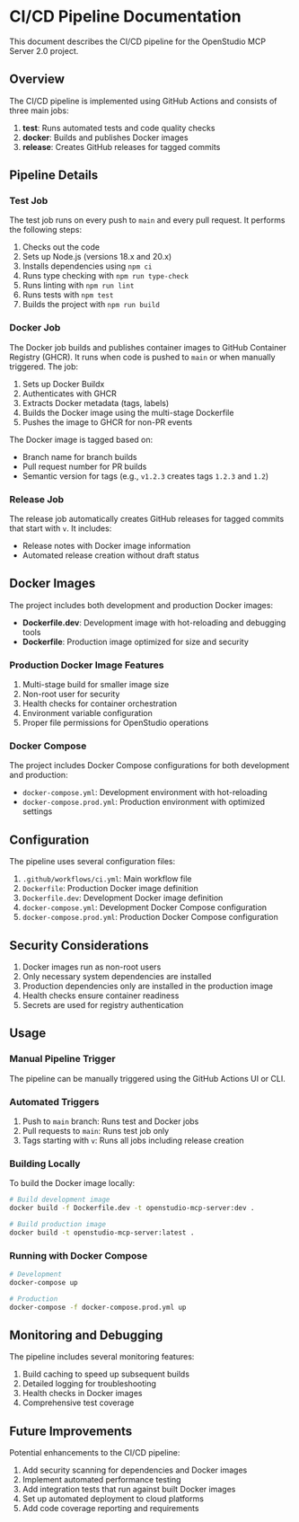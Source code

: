 # CI/CD Pipeline Documentation

This document describes the CI/CD pipeline for the OpenStudio MCP Server 2.0 project.

## Overview

The CI/CD pipeline is implemented using GitHub Actions and consists of three main jobs:

1. **test**: Runs automated tests and code quality checks
2. **docker**: Builds and publishes Docker images
3. **release**: Creates GitHub releases for tagged commits

## Pipeline Details

### Test Job

The test job runs on every push to `main` and every pull request. It performs the following steps:

1. Checks out the code
2. Sets up Node.js (versions 18.x and 20.x)
3. Installs dependencies using `npm ci`
4. Runs type checking with `npm run type-check`
5. Runs linting with `npm run lint`
6. Runs tests with `npm test`
7. Builds the project with `npm run build`

### Docker Job

The Docker job builds and publishes container images to GitHub Container Registry (GHCR). It runs when code is pushed to `main` or when manually triggered. The job:

1. Sets up Docker Buildx
2. Authenticates with GHCR
3. Extracts Docker metadata (tags, labels)
4. Builds the Docker image using the multi-stage Dockerfile
5. Pushes the image to GHCR for non-PR events

The Docker image is tagged based on:

- Branch name for branch builds
- Pull request number for PR builds
- Semantic version for tags (e.g., `v1.2.3` creates tags `1.2.3` and `1.2`)

### Release Job

The release job automatically creates GitHub releases for tagged commits that start with `v`. It includes:

- Release notes with Docker image information
- Automated release creation without draft status

## Docker Images

The project includes both development and production Docker images:

- **Dockerfile.dev**: Development image with hot-reloading and debugging tools
- **Dockerfile**: Production image optimized for size and security

### Production Docker Image Features

1. Multi-stage build for smaller image size
2. Non-root user for security
3. Health checks for container orchestration
4. Environment variable configuration
5. Proper file permissions for OpenStudio operations

### Docker Compose

The project includes Docker Compose configurations for both development and production:

- `docker-compose.yml`: Development environment with hot-reloading
- `docker-compose.prod.yml`: Production environment with optimized settings

## Configuration

The pipeline uses several configuration files:

1. `.github/workflows/ci.yml`: Main workflow file
2. `Dockerfile`: Production Docker image definition
3. `Dockerfile.dev`: Development Docker image definition
4. `docker-compose.yml`: Development Docker Compose configuration
5. `docker-compose.prod.yml`: Production Docker Compose configuration

## Security Considerations

1. Docker images run as non-root users
2. Only necessary system dependencies are installed
3. Production dependencies only are installed in the production image
4. Health checks ensure container readiness
5. Secrets are used for registry authentication

## Usage

### Manual Pipeline Trigger

The pipeline can be manually triggered using the GitHub Actions UI or CLI.

### Automated Triggers

1. Push to `main` branch: Runs test and Docker jobs
2. Pull requests to `main`: Runs test job only
3. Tags starting with `v`: Runs all jobs including release creation

### Building Locally

To build the Docker image locally:

```bash
# Build development image
docker build -f Dockerfile.dev -t openstudio-mcp-server:dev .

# Build production image
docker build -t openstudio-mcp-server:latest .
```

### Running with Docker Compose

```bash
# Development
docker-compose up

# Production
docker-compose -f docker-compose.prod.yml up
```

## Monitoring and Debugging

The pipeline includes several monitoring features:

1. Build caching to speed up subsequent builds
2. Detailed logging for troubleshooting
3. Health checks in Docker images
4. Comprehensive test coverage

## Future Improvements

Potential enhancements to the CI/CD pipeline:

1. Add security scanning for dependencies and Docker images
2. Implement automated performance testing
3. Add integration tests that run against built Docker images
4. Set up automated deployment to cloud platforms
5. Add code coverage reporting and requirements

